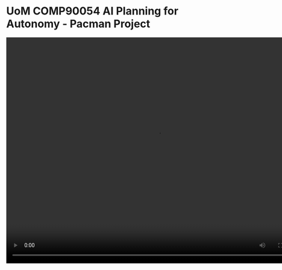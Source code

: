 # UoM COMP90054 AI Planning for Autonomy - Pacman Project 
<video src="./Presentation/video.mp4" width="800px" height="600px" controls="controls"></video>